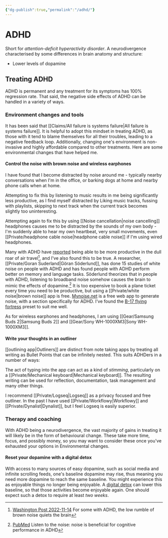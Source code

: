 ```yaml
---
{"dg-publish":true,"permalink":"/adhd/"}
---
```



# ADHD

Short for *attention-deficit hyperactivity disorder*. A neurodivergence characterised by some differences in brain anatomy and structure:

- Lower levels of dopamine

## Treating ADHD

ADHD is permanent and any treatment for its symptoms has 100% regression rate. That said, the negative side effects of ADHD can be handled in a variety of ways.

### Environment changes and tools 

It has been said that [[Claims/All failure is systems failure\|All failure is systems failure]]. It is helpful to adopt this mindset in treating ADHD, as those with it tend to blame themselves for all their troubles, leading to a negative feedback loop. Additionally, changing one's environment is non-invasive and highly affordable compared to other treatments. Here are some environmental changes that have helped me.

#### Control the noise with brown noise and wireless earphones

I have found that I become distracted by noise around me - typically nearby conversations when I'm in the office, or barking dogs at home and nearby phone calls when at home.

Attempting to fix this by  listening to music results in me being significantly less productive, as I find myself distracted by Liking music tracks, fussing with playlists, skipping to next track when the current track becomes slightly too uninteresting.

Attempting again to fix this by using [[Noise cancellation\|noise cancelling]] headphones causes me to be distracted by the sounds of my own body - I'm suddenly able to hear my own heartbeat, very small movements, even [[Private/headphone cable noise\|headphone cable noise]] if I'm using wired headphones. 

Many with ADHD have [reported](https://twitter.com/hiangelali/status/1574328682751356928) being able to be more productive in the dull roar of air travel[^1], and I've also found this to be true. A researcher, [[Private/Goran Suderland\|Göran Söderlund]], has done 15 studies of white noise on people with ADHD and has found people with ADHD perform better on memory and language tasks. Söderlund theorizes that in people with ADHD, listening to broadband noise somehow causes the brain to mimic the effects of dopamine.[^2] It is too expensive to book a plane ticket every time you need to be productive, but using a [[Private/white noise\|brown noise]]  app is free. [Mynoise.net](https://mynoise.net/) is a free web app to generate noise, with a section specifically for ADHD. I've found the [B-17 flying fortress](https://mynoise.net/NoiseMachines/propellerNoiseGenerator.php) preset to suit me well.

As for wireless earphones and headphones, I am using [[Gear/Samsung Buds 2\|Samsung Buds 2]] and [[Gear/Sony WH-1000XM3\|Sony WH-1000XM3]].

#### Write your thoughts in an outliner

[[outlining app\|Outliners]] are distinct from note taking apps by treating all writing as Bullet Points that can be infinitely nested. This suits ADHDers in a number of ways:

The act of typing into the app can act as a kind of *stimming*, particularly on a [[Private/Mechanical keyboard\|Mechanical keyboard]]. The resulting writing can be used for reflection, documentation, task management and many other things.

I recommend [[Private/Logseq\|Logseq]] as a privacy focused and free outliner. In the past I have used [[Private/Workflowy\|Workflowy]] and [[Private/Dynalist\|Dynalist]], but I feel Logseq is easily superior.

### Therapy and coaching

With ADHD being a neurodivergence, the vast majority of gains in treating it will likely be in the form of behavioural change. These take more time, focus, and possibly money, so you may want to consider these once you've exhausted your options in Environmental changes.

#### Reset your dopamine with a digital detox

With access to many sources of easy dopamine, such as social media and infinite scrolling feeds, one's baseline dopamine may rise, thus meaning you need more dopamine to reach the same baseline. You might experience this as enjoyable things no longer being enjoyable. A [digital detox](https://psyche.co/ideas/the-pleasure-the-pain-and-the-politics-of-a-digital-detox?utm_source=rss-feed) can lower this baseline, so that those activities become enjoyable again. One should expect such a detox to require at least *two weeks*.

[^1]: [Washington Post 2022-11-14](https://www.washingtonpost.com/wellness/2022/11/14/brown-noise-adhd-focus/) For some with ADHD, the low rumble of brown noise quiets the brain
[^2]: [PubMed](https://pubmed.ncbi.nlm.nih.gov/17683456/) Listen to the noise: noise is beneficial for cognitive performance in ADHD 